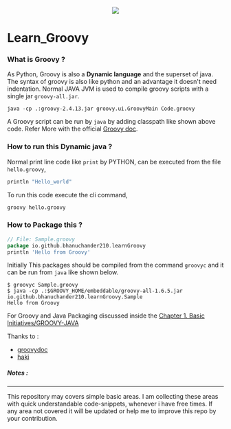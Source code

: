 <p align="center">
<img src="https://upload.wikimedia.org/wikipedia/commons/thumb/3/36/Groovy-logo.svg/614px-Groovy-logo.svg.png"/>
</p>

# Learn_Groovy

### What is Groovy ?
As Python, Groovy is also a **Dynamic language**  and the superset of java. 
The syntax of groovy is also like python and an advantage it doesn't need indentation.
Normal JAVA JVM is used to compile groovy scripts with a single jar `groovy-all.jar`.

```
java -cp .:groovy-2.4.13.jar groovy.ui.GroovyMain Code.groovy
```

A Groovy script can be run by `java` by adding classpath like shown above code.
Refer More with the official [Groovy doc](http://groovy-lang.org/documentation.html).

### How to run this Dynamic java ?
Normal print line code like `print` by PYTHON, can be executed from the file `hello.groovy`,

```groovy
println "Hello_world"
```
To run this code execute the cli command,

```sh
groovy hello.groovy
```
### How to Package this ?

```groovy
// File: Sample.groovy
package io.github.bhanuchander210.learnGroovy
println 'Hello from Groovy'
```
Initially This packages should be compiled from the command `groovyc` and it can be run from `java` like shown below.

```exec
$ groovyc Sample.groovy
$ java -cp .:$GROOVY_HOME/embeddable/groovy-all-1.6.5.jar io.github.bhanuchander210.learnGroovy.Sample
Hello from Groovy
```
For Groovy and Java Packaging discussed inside the [Chapter 1. Basic Initiatives/GROOVY-JAVA](/Chapter_1%20-%20Basic_Initiatives/JAVA-GROOVY/README.md)

Thanks to :

- [groovydoc](http://groovy-lang.org/documentation.html)
- [haki](http://mrhaki.blogspot.in/)


##### Notes :
---

This repository may covers simple basic areas. I am collecting these areas with quick 
understandable code-snippets, whenever i have free times. If any area not covered it will be updated or
help me to improve this repo by your contribution.
